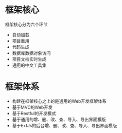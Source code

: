 # 框架核心

框架核心分为六个环节
* 自动加载
* 项目重用
* 代码生成
* 数据库数据对象访问
* 项目文档实时生成
* 通用的中文工具集


# 框架体系
* 构建在框架核心之上的是通用的Web开发框架体系
* 基于MVC的Web开发
* 基于Restful的开发模式
* 基于通用的增、删、改、查、导入、导出界面模版
* 基于ExtJs的后台增、删、改、查、导入、导出界面模版




